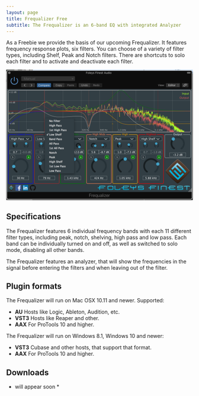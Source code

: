 ```yaml
---
layout: page
title: Frequalizer Free
subtitle: The Frequalizer is an 6-band EQ with integrated Analyzer
---
```


As a Freebie we provide the basis of our upcoming Frequalizer.
It features frequency response plots, six filters.
You can choose of a variety of filter types, including Shelf, Peak and Notch filters.
There are shortcuts to solo each filter and to activate and deactivate each filter.

![Frequalizer Screenshot](/img/plugins/FrequalizerFree.png)

## Specifications

The Frequalizer features 6 individual frequency bands with each 11 different filter types, including peak, notch, shelving, high pass and low pass.
Each band can be individually turned on and off, as well as switched to solo mode, disabling all other bands.

The Frequalizer features an analyzer, that will show the frequencies in the signal before entering the filters and when leaving out of the filter.

## Plugin formats

The Frequalizer will run on Mac OSX 10.11 and newer. Supported:
- **AU** Hosts like Logic, Ableton, Audition, etc.
- **VST3** Hosts like Reaper and other.
- **AAX** For ProTools 10 and higher.


The Frequalizer will run on Windows 8.1, Windows 10 and newer:
- **VST3** Cubase and other hosts, that support that format.
- **AAX** For ProTools 10 and higher.

## Downloads

* will appear soon *

